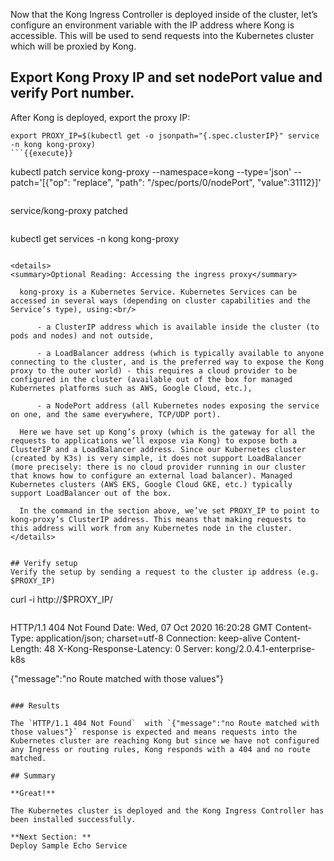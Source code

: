 Now that the Kong Ingress Controller is deployed inside of the cluster, let’s configure an environment variable with the IP address where Kong is accessible. This will be used to send requests into the Kubernetes cluster which will be proxied by Kong.

## Export Kong Proxy IP and set nodePort value and verify Port number.
After Kong is deployed, export the proxy IP:

```
export PROXY_IP=$(kubectl get -o jsonpath="{.spec.clusterIP}" service -n kong kong-proxy)
```{{execute}}

```
kubectl patch service kong-proxy --namespace=kong --type='json' --patch='[{"op": "replace", "path": "/spec/ports/0/nodePort", "value":31112}]'
```{{execute}}

```
service/kong-proxy patched
```

```
kubectl get services -n kong kong-proxy
```{{execute}}

<details>
<summary>Optional Reading: Accessing the ingress proxy</summary>

  kong-proxy is a Kubernetes Service. Kubernetes Services can be accessed in several ways (depending on cluster capabilities and the Service’s type), using:<br/>

      - a ClusterIP address which is available inside the cluster (to pods and nodes) and not outside,

      - a LoadBalancer address (which is typically available to anyone connecting to the cluster, and is the preferred way to expose the Kong proxy to the outer world) - this requires a cloud provider to be configured in the cluster (available out of the box for managed Kubernetes platforms such as AWS, Google Cloud, etc.),

      - a NodePort address (all Kubernetes nodes exposing the service on one, and the same everywhere, TCP/UDP port).

  Here we have set up Kong’s proxy (which is the gateway for all the requests to applications we’ll expose via Kong) to expose both a ClusterIP and a LoadBalancer address. Since our Kubernetes cluster (created by K3s) is very simple, it does not support LoadBalancer (more precisely: there is no cloud provider running in our cluster that knows how to configure an external load balancer). Managed Kubernetes clusters (AWS EKS, Google Cloud GKE, etc.) typically support LoadBalancer out of the box.

  In the command in the section above, we’ve set PROXY_IP to point to kong-proxy’s ClusterIP address. This means that making requests to this address will work from any Kubernetes node in the cluster.
</details>


## Verify setup
Verify the setup by sending a request to the cluster ip address (e.g. $PROXY_IP)

```
curl -i http://$PROXY_IP/
```{{execute}}

```
HTTP/1.1 404 Not Found
Date: Wed, 07 Oct 2020 16:20:28 GMT
Content-Type: application/json; charset=utf-8
Connection: keep-alive
Content-Length: 48
X-Kong-Response-Latency: 0
Server: kong/2.0.4.1-enterprise-k8s

{"message":"no Route matched with those values"}
```

### Results

The `HTTP/1.1 404 Not Found`  with `{"message":"no Route matched with those values"}` response is expected and means requests into the Kubernetes cluster are reaching Kong but since we have not configured any Ingress or routing rules, Kong responds with a 404 and no route matched.

## Summary

**Great!**

The Kubernetes cluster is deployed and the Kong Ingress Controller has been installed successfully.  

**Next Section: **
Deploy Sample Echo Service

